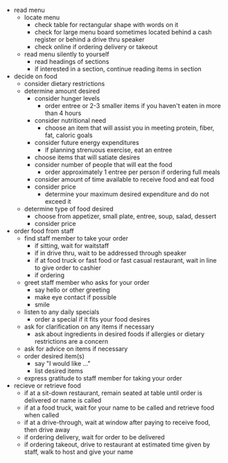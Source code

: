 
- read menu
	- locate menu
		- check table for rectangular shape with words on it
		- check for large menu board sometimes located behind a cash register or behind a drive thru speaker
		- check online if ordering delivery or takeout
	- read menu silently to yourself
		- read headings of sections
		- if interested in a section, continue reading items in section
- decide on food
	- consider dietary restrictions
	- determine amount desired
		- consider hunger levels 
			- order entree or 2-3 smaller items if you haven't eaten in more than 4 hours 
		- consider nutritional need
			- choose an item that will assist you in meeting protein, fiber, fat, caloric goals
		- consider future energy expenditures
			- if planning strenuous exercise, eat an entree
		- choose items that will satiate desires
		- consider number of people that will eat the food
			- order approximately 1 entree per person if ordering full meals
		- consider amount of time available to receive food and eat food
		- consider price
			- determine your maximum desired expenditure and do not exceed it
	- determine type of food desired
		- choose from appetizer, small plate, entree, soup, salad, dessert
		- consider price
- order food from staff
	- find staff member to take your order 
		- if sitting, wait for waitstaff
		- if in drive thru, wait to be addressed through speaker
		- if at food truck or fast food or fast casual restaurant, wait in line to give order to cashier
		- if ordering 
	- greet staff member who asks for your order
		- say hello or other greeting
		- make eye contact if possible
		- smile
	- listen to any daily specials
		- order a special if it fits your food desires
	- ask for clarification on any items if necessary
		- ask about ingredients in desired foods if allergies or dietary restrictions are a concern
	- ask for advice on items if necessary
	- order desired item(s)
		- say "I would like ..." 
		- list desired items
	- express gratitude to staff member for taking your order
- recieve or retrieve food
	- if at a sit-down restaurant, remain seated at table until order is delivered or name is called
	- if at a food truck, wait for your name to be called and retrieve food when called
	- if at a drive-through, wait at window after paying to receive food, then drive away
	- if ordering delivery, wait for order to be delivered
	- if ordering takeout, drive to restaurant at estimated time given by staff, walk to host and give your name